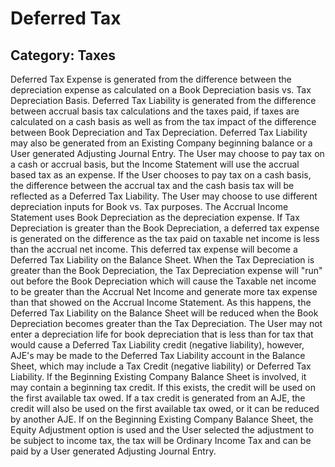 # Deferred Tax
## Category: Taxes
Deferred Tax Expense is generated from the difference between the depreciation expense as calculated on a Book Depreciation basis vs. Tax Depreciation Basis.
Deferred Tax Liability is generated from the difference between accrual basis tax calculations and the taxes paid, if taxes are calculated on a cash basis as well as from the tax impact of the difference between Book Depreciation and Tax Depreciation. Deferred Tax Liability may also be generated from an Existing Company beginning balance or a User generated Adjusting Journal Entry.
The User may choose to pay tax on a cash or accrual basis, but the Income Statement will use the accrual based tax as an expense. If the User chooses to pay tax on a cash basis, the difference between the accrual tax and the cash basis tax will be reflected as a Deferred Tax Liability.
The User may choose to use different depreciation inputs for Book vs. Tax purposes. The Accrual Income Statement uses Book Depreciation as the depreciation expense. If Tax Depreciation is greater than the Book Depreciation, a deferred tax expense is generated on the difference as the tax paid on taxable net income is less than the accrual net income. This deferred tax expense will become a Deferred Tax Liability on the Balance Sheet.
When the Tax Depreciation is greater than the Book Depreciation, the Tax Depreciation expense will "run" out before the Book Depreciation which will cause the Taxable net income to be greater than the Accrual Net Income and generate more tax expense than that showed on the Accrual Income Statement. As this happens, the Deferred Tax Liability on the Balance Sheet will be reduced when the Book Depreciation becomes greater than the Tax Depreciation.
The User may not enter a depreciation life for book depreciation that is less than for tax that would cause a Deferred Tax Liability credit (negative liability), however, AJE's may be made to the Deferred Tax Liability account in the Balance Sheet, which may include a Tax Credit (negative liability) or Deferred Tax Liability.
If the Beginning Existing Company Balance Sheet is involved, it may contain a beginning tax credit. If this exists, the credit will be used on the first available tax owed.
If a tax credit is generated from an AJE, the credit will also be used on the first available tax owed, or it can be reduced by another AJE.
If on the Beginning Existing Company Balance Sheet, the Equity Adjustment option is used and the User selected the adjustment to be subject to income tax, the tax will be Ordinary Income Tax and can be paid by a User generated Adjusting Journal Entry.
